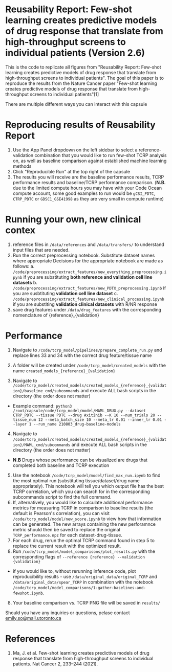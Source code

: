 # Reusability Report: Few-shot learning creates predictive models of drug response that translate from high-throughput screens to individual patients (Version 2.6)

This is the code to replicate all figures from "Reusability Report: Few-shot learning creates predictive models of drug
response that translate from high-throughput screens to individual patients". The goal of this paper is to reproduce the
results from the Nature Cancer paper "Few-shot learning creates predictive models of drug response that translate from
high-throughput screens to individual patients"[1]

There are multiple different ways you can interact with this capsule

# Reproducing results of Reusability Report

1. Use the App Panel dropdown on the left sidebar to select a reference-validation combination that you would like to
   run few-shot TCRP analysis on, as well as baseline comparison against established machine learning methods
2. Click "Reproducible Run" at the top right of the capsule
3. The results you will receive are the baseline performance results, TCRP performance results and baseline/TCRP
   performance comparison. (**N.B.** due to the limited compute hours you may have with your Code Ocean compute account,
   some good examples to run would be `gCSI_PDTC`, `CTRP_PDTC` or `GDSC1_GSE41998` as they are very small in compute
   runtime)

# Running your own, new clinical contex
1. reference files in `/data/references` and `/data/transfers/` to understand input files that are needed.
2. Run the correct preprocessing notebook. Substitute dataset names where appropriate Decisions for the appropriate
   notebook are made as follows:
   a. `/code/preprocessing/extract_features/new_everything_preprocessing.ipynb` if you are substituting **both reference
   and validation cell line datasets**
   b. `/code/preprocessing/extract_features/new_PDTX_preprocessing.ipynb` if you are susbtituting **validation cell line
   dataset**
   c. `/code/preprocessing/extract_features/new_clinical_processing.ipynb` if you are substiting **validation clinical
   datasets** with R/NR response
3. save drug features under `/data/drug_features` with the corresponding nomenclature of {reference}_{validation}

# Performance

1. Navigate to `/code/tcrp_model/pipelines/prepare_complete_run.py` and replace lines 33 and 34 with the correct drug
   feature/tissue name
2. A folder will be created under `/code/tcrp_model/created_models` with the
   name `created_models_{reference}_{validation}`

3. Navigate to `/code/tcrp_model/created_models/created_models_{reference}_{validation}/baseline_cmd/subcommands` and
   execute ALL bash scripts in the directory (the order does not matter)

- Example
  command: `python3 /root/capsule/code/tcrp_model/model/MAML_DRUG.py --dataset CTRP_PDTC --tissue PDTC --drug Axitinib --K 10 --num_trials 20 --tissue_num 12 --meta_batch_size 10 --meta_lr 0.01 --inner_lr 0.01 --layer 1 --run_name 210803_drug-baseline-models`

4. Navigate to `/code/tcrp_model/created_models/created_models_{reference}_{validation}/MAML_cmd/subcommands` and
   execute ALL bash scripts in the directory (the order does not matter)

- **N.B** Drugs whose performance can be visualized are drugs that completed both baseline and TCRP execution

5. Use the notebook `/code/tcrp_model/model/find_max_run.ipynb` to find the most optimal run (substituting
   tissue/dataset/drug name appropriately). This notebook will tell you which output file has the best TCRP correlation,
   which you can search for in the corresponding subcommands script to find the full command.
6. If, alternatively, you would like to calculate additional performance metrics for measuring TCRP in comparison to
   baseline results (the default is Pearson's correlation), you can visit `/code/tcrp_model/model/new_score.ipynb` to
   view how that information can be generated. The new arrays containing the new perforamnce metric should then be saved
   to replace the original `TCRP_performance.npz` for each dataset-drug-tissue.
6. For each drug, rerun the optimal TCRP command found in step 5 to replace the current result with the optimized
   result.
7. Run `/code/tcrp_model/model_comparisons/plot_results.py` with the corresponding flags
   of `--reference {reference} --validation {validation}`

- if you would like to, without rerunning inference code, plot reproducibility results -
  use `/data/original_data/original_TCRP` and `/data/original_data/spear_TCRP` in combination with the
  notebook `/code/tcrp_model/model_comparisons/1-gather-baselines-and-fewshot.ipynb`.

8. Your baseline comparison vs. TCRP PNG file will be saved in `results/`

Should you have any inquiries or questions, pelase contact [emily.so@mail.utoronto.ca](emily.so@mail.utoronto.ca)

# References

1. Ma, J. et al. Few-shot learning creates predictive models of drug response that translate from high-throughput
   screens to individual patients. Nat Cancer 2, 233–244 (2021).
